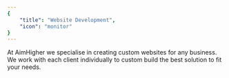 ```yaml
---
{
	"title": "Website Development",
	"icon": "monitor"
}
---
```


At AimHigher we specialise in creating custom websites for any business. We work with each client individually to custom build the best solution to fit your needs.
